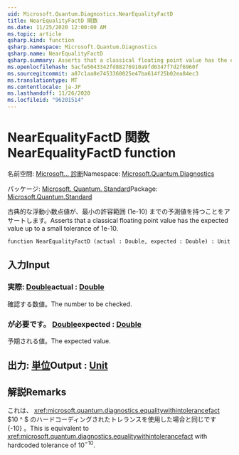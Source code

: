 ```yaml
---
uid: Microsoft.Quantum.Diagnostics.NearEqualityFactD
title: NearEqualityFactD 関数
ms.date: 11/25/2020 12:00:00 AM
ms.topic: article
qsharp.kind: function
qsharp.namespace: Microsoft.Quantum.Diagnostics
qsharp.name: NearEqualityFactD
qsharp.summary: Asserts that a classical floating point value has the expected value up to a small tolerance of 1e-10.
ms.openlocfilehash: 5acfe5043342fd88276910a9fd0347f7d2f6960f
ms.sourcegitcommit: a87c1aa8e7453360025e47ba614f25b02ea84ec3
ms.translationtype: MT
ms.contentlocale: ja-JP
ms.lasthandoff: 11/26/2020
ms.locfileid: "96201514"
---
```

# <a name="nearequalityfactd-function"></a><span data-ttu-id="c6ac5-102">NearEqualityFactD 関数</span><span class="sxs-lookup"><span data-stu-id="c6ac5-102">NearEqualityFactD function</span></span>

<span data-ttu-id="c6ac5-103">名前空間: [Microsoft... 診断](xref:Microsoft.Quantum.Diagnostics)</span><span class="sxs-lookup"><span data-stu-id="c6ac5-103">Namespace: [Microsoft.Quantum.Diagnostics](xref:Microsoft.Quantum.Diagnostics)</span></span>

<span data-ttu-id="c6ac5-104">パッケージ: [Microsoft. Quantum. Standard](https://nuget.org/packages/Microsoft.Quantum.Standard)</span><span class="sxs-lookup"><span data-stu-id="c6ac5-104">Package: [Microsoft.Quantum.Standard](https://nuget.org/packages/Microsoft.Quantum.Standard)</span></span>


<span data-ttu-id="c6ac5-105">古典的な浮動小数点値が、最小の許容範囲 (1e-10) までの予測値を持つことをアサートします。</span><span class="sxs-lookup"><span data-stu-id="c6ac5-105">Asserts that a classical floating point value has the expected value up to a small tolerance of 1e-10.</span></span>

```qsharp
function NearEqualityFactD (actual : Double, expected : Double) : Unit
```


## <a name="input"></a><span data-ttu-id="c6ac5-106">入力</span><span class="sxs-lookup"><span data-stu-id="c6ac5-106">Input</span></span>

### <a name="actual--double"></a><span data-ttu-id="c6ac5-107">実際: [Double](xref:microsoft.quantum.lang-ref.double)</span><span class="sxs-lookup"><span data-stu-id="c6ac5-107">actual : [Double](xref:microsoft.quantum.lang-ref.double)</span></span>

<span data-ttu-id="c6ac5-108">確認する数値。</span><span class="sxs-lookup"><span data-stu-id="c6ac5-108">The number to be checked.</span></span>


### <a name="expected--double"></a><span data-ttu-id="c6ac5-109">が必要です。 [Double](xref:microsoft.quantum.lang-ref.double)</span><span class="sxs-lookup"><span data-stu-id="c6ac5-109">expected : [Double](xref:microsoft.quantum.lang-ref.double)</span></span>

<span data-ttu-id="c6ac5-110">予期される値。</span><span class="sxs-lookup"><span data-stu-id="c6ac5-110">The expected value.</span></span>



## <a name="output--unit"></a><span data-ttu-id="c6ac5-111">出力: [単位](xref:microsoft.quantum.lang-ref.unit)</span><span class="sxs-lookup"><span data-stu-id="c6ac5-111">Output : [Unit](xref:microsoft.quantum.lang-ref.unit)</span></span>



## <a name="remarks"></a><span data-ttu-id="c6ac5-112">解説</span><span class="sxs-lookup"><span data-stu-id="c6ac5-112">Remarks</span></span>

<span data-ttu-id="c6ac5-113">これは、 <xref:microsoft.quantum.diagnostics.equalitywithintolerancefact> $10 ^ $ のハードコーディングされたトレランスを使用した場合と同じです {-10} 。</span><span class="sxs-lookup"><span data-stu-id="c6ac5-113">This is equivalent to <xref:microsoft.quantum.diagnostics.equalitywithintolerancefact> with hardcoded tolerance of $10^{-10}$.</span></span>